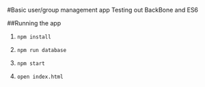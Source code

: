 #Basic user/group management app
Testing out BackBone and ES6

##Running the app
1) `npm install`

2) `npm run database`

3) `npm start`

4) `open index.html`
